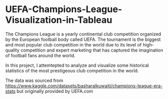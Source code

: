 # UEFA-Champions-League-Visualization-in-Tableau

The Champions League is a yearly continental club competition organized by the European football body called UEFA. The tournament is the biggest and most popular club competition in the world due to its level of high-quality competition and expert marketing that has captured the imagination of football fans around the world.

In this project, I attemtepted to analyze and visualize some historical statistics of the most prestigeous club competition in the world.

The data was sourced from https://www.kaggle.com/datasets/basharalkuwaiti/champions-league-era-stats but originally provided by UEFA.com

